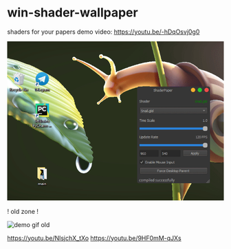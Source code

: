 # win-shader-wallpaper

shaders for your papers
demo video: https://youtu.be/-hDqOsvj0g0

![demo gif 1](https://raw.githubusercontent.com/Elizabwth/win-shader-wallpaper/master/snail.gif)


! old zone !

![demo gif old](https://raw.githubusercontent.com/Elizabwth/win-shader-wallpaper/master/mirkye.gif)

https://youtu.be/NlsjchX_tXo
https://youtu.be/9HF0mM-qJXs
